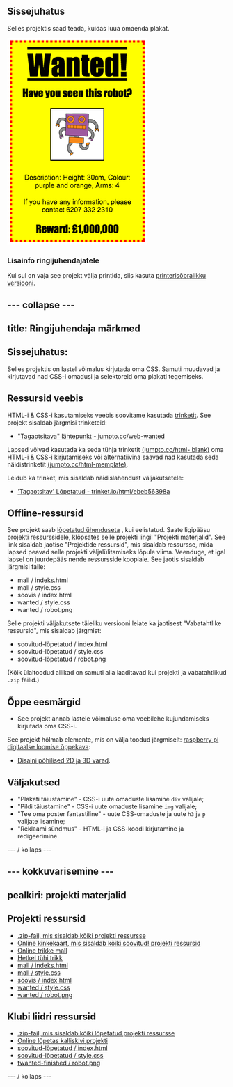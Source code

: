 ## Sissejuhatus

Selles projektis saad teada, kuidas luua omaenda plakat.

![kuvatõmmis](images/wanted-final.png)

### Lisainfo ringijuhendajatele

Kui sul on vaja see projekt välja printida, siis kasuta [printerisõbralikku versiooni](https://projects.raspberrypi.org/en/projects/wanted/print).

## \--- collapse \---

## title: Ringijuhendaja märkmed

## Sissejuhatus:

Selles projektis on lastel võimalus kirjutada oma CSS. Samuti muudavad ja kirjutavad nad CSS-i omadusi ja selektoreid oma plakati tegemiseks.

## Ressursid veebis

HTML-i & CSS-i kasutamiseks veebis soovitame kasutada [trinketit](https://trinket.io/). See projekt sisaldab järgmisi trinketeid:

* ["Tagaotsitava" lähtepunkt - jumpto.cc/web-wanted](http://jumpto.cc/web-wanted)

Lapsed võivad kasutada ka seda tühja trinketit [(jumpto.cc/html- blank)](http://jumpto.cc/html-blank) oma HTML-i & CSS-i kirjutamiseks või alternatiivina saavad nad kasutada seda näidistrinketit [(jumpto.cc/html-memplate)](http://jumpto.cc/html-template).

Leidub ka trinket, mis sisaldab näidislahendust väljakutsetele:

* ['Tagaotsitav' Lõpetatud - trinket.io/html/ebeb56398a](https://trinket.io/html/ebeb56398a)

## Offline-ressursid

See projekt saab [lõpetatud ühenduseta](https://www.codeclubprojects.org/en-GB/resources/webdev-working-offline/) , kui eelistatud. Saate ligipääsu projekti ressurssidele, klõpsates selle projekti lingil "Projekti materjalid". See link sisaldab jaotise "Projektide ressursid", mis sisaldab ressursse, mida lapsed peavad selle projekti väljalülitamiseks lõpule viima. Veenduge, et igal lapsel on juurdepääs nende ressursside koopiale. See jaotis sisaldab järgmisi faile:

* mall / indeks.html
* mall / style.css
* soovis / index.html
* wanted / style.css
* wanted / robot.png

Selle projekti väljakutsete täieliku versiooni leiate ka jaotisest "Vabatahtlike ressursid", mis sisaldab järgmist:

* soovitud-lõpetatud / index.html
* soovitud-lõpetatud / style.css
* soovitud-lõpetatud / robot.png

(Kõik ülaltoodud allikad on samuti alla laaditavad kui projekti ja vabatahtlikud `.zip` failid.)

## Õppe eesmärgid

* See projekt annab lastele võimaluse oma veebilehe kujundamiseks kirjutada oma CSS-i.

See projekt hõlmab elemente, mis on välja toodud järgmiselt: [raspberry pi digitaalse loomise õppekava](http://rpf.io/curriculum):

* [Disaini põhilised 2D ja 3D varad](https://www.raspberrypi.org/curriculum/design/creator).

## Väljakutsed

* "Plakati täiustamine" - CSS-i uute omaduste lisamine `div` valijale;
* "Pildi täiustamine" - CSS-i uute omaduste lisamine `img` valijale;
* "Tee oma poster fantastiline" - uute CSS-omaduste ja uute `h3` ja `p` valijate lisamine;
* "Reklaami sündmus" - HTML-i ja CSS-koodi kirjutamine ja redigeerimine.

\--- / kollaps \---

## \--- kokkuvarisemine \---

## pealkiri: projekti materjalid

## Projekti ressursid

* [.zip-fail, mis sisaldab kõiki projekti ressursse](resources/wanted-project-resources.zip)
* [Online kinkekaart, mis sisaldab kõiki soovitud! projekti ressursid](http://jumpto.cc/web-wanted)
* [Online trikke mall](http://jumpto.cc/trinket-template)
* [Hetkel tühi trikk](http://jumpto.cc/trinket-blank)
* [mall / indeks.html](resources/template-index.html)
* [mall / style.css](resources/template-style.css)
* [soovis / index.html](resources/wanted-index.html)
* [wanted / style.css](resources/wanted-style.css)
* [wanted / robot.png](resources/wanted-robot.png)

## Klubi liidri ressursid

* [.zip-fail, mis sisaldab kõiki lõpetatud projekti ressursse](resources/wanted-volunteer-resources.zip)
* [Online lõpetas kalliskivi projekti](https://trinket.io/html/ebeb56398a)
* [soovitud-lõpetatud / index.html](resources/wanted-finished-index.html)
* [soovitud-lõpetatud / style.css](resources/wanted-finished-style.css)
* [twanted-finished / robot.png](resources/twanted-finished-robot.png)

\--- / kollaps \---
